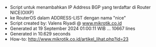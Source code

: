 - Script untuk menambahkan IP Address BGP yang terdaftar di Router NICE(OIXP)
- ke RouterOS dalam ADDRESS-LIST dengan nama "nice"
- Script created by: Valens Riyadi @ www.mikrotik.co.id
- Generated at 19 September 2024 01:00:11 WIB ... 10667 lines
- Generated in 10.629 seconds
- How-to: http://www.mikrotik.co.id/artikel_lihat.php?id=23
